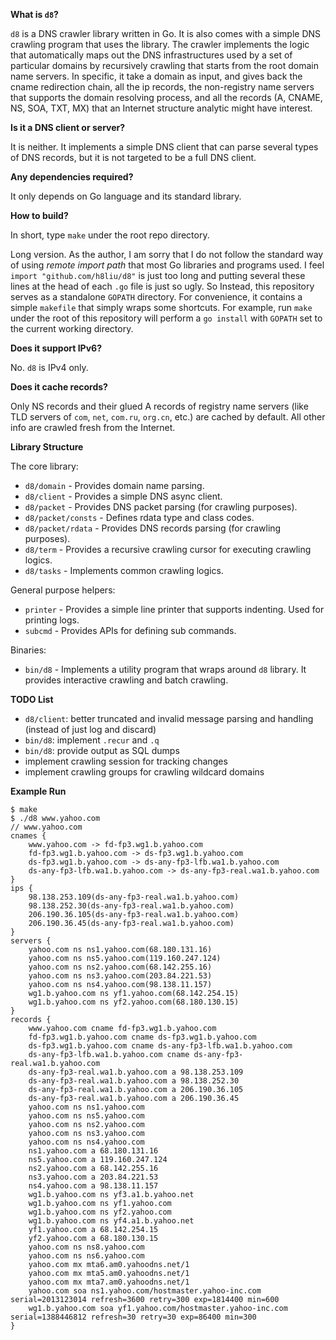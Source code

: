 **What is `d8`?**

`d8` is a DNS crawler library written in Go. It is also comes with a simple DNS
crawling program that uses the library.  The crawler implements the logic that
automatically maps out the DNS infrastructures used by a set of particular
domains by recursively crawling that starts from the root domain name servers.
In specific, it take a domain as input, and gives back the cname redirection
chain, all the ip records, the non-registry name servers that supports the
domain resolving process, and all the records (A, CNAME, NS, SOA, TXT, MX) that
an Internet structure analytic might have interest.

**Is it a DNS client or server?**

It is neither. It implements a simple DNS client that can parse several types
of DNS records, but it is not targeted to be a full DNS client.

**Any dependencies required?**

It only depends on Go language and its standard library.

**How to build?**

In short, type `make` under the root repo directory.

Long version. As the author, I am sorry that I do not follow the standard way
of using *remote import path* that most Go libraries and programs used.  I feel
`import "github.com/h8liu/d8"` is just too long and putting several these lines
at the head of each `.go` file is just so ugly. So Instead, this repository
serves as a standalone `GOPATH` directory. For convenience, it contains a
simple `makefile` that simply wraps some shortcuts. For example, run `make`
under the root of this repository will perform a `go install` with `GOPATH` set
to the current working directory. 

**Does it support IPv6?**

No. `d8` is IPv4 only.

**Does it cache records?**

Only NS records and their glued A records of registry name servers (like TLD
servers of `com`, `net`, `com.ru`, `org.cn`, etc.) are cached by default. All
other info are crawled fresh from the Internet.

**Library Structure**

The core library:

- `d8/domain` - Provides domain name parsing.
- `d8/client` - Provides a simple DNS async client.
- `d8/packet` - Provides DNS packet parsing (for crawling purposes).
- `d8/packet/consts` - Defines rdata type and class codes.
- `d8/packet/rdata` - Provides DNS records parsing (for crawling purposes).
- `d8/term` - Provides a recursive crawling cursor for executing crawling
  logics.
- `d8/tasks` - Implements common crawling logics.

General purpose helpers: 

- `printer` - Provides a simple line printer that supports indenting. Used for
  printing logs.
- `subcmd` - Provides APIs for defining sub commands.

Binaries:

- `bin/d8` - Implements a utility program that wraps around `d8` library. It
  provides interactive crawling and batch crawling.

**TODO List**

- `d8/client`: better truncated and invalid message parsing and handling
  (instead of just log and discard)
- `bin/d8`: implement `.recur` and `.q`
- `bin/d8`: provide output as SQL dumps
- implement crawling session for tracking changes
- implement crawling groups for crawling wildcard domains

**Example Run**

	$ make
	$ ./d8 www.yahoo.com
	// www.yahoo.com
	cnames {
	    www.yahoo.com -> fd-fp3.wg1.b.yahoo.com
	    fd-fp3.wg1.b.yahoo.com -> ds-fp3.wg1.b.yahoo.com
	    ds-fp3.wg1.b.yahoo.com -> ds-any-fp3-lfb.wa1.b.yahoo.com
	    ds-any-fp3-lfb.wa1.b.yahoo.com -> ds-any-fp3-real.wa1.b.yahoo.com
	}
	ips {
	    98.138.253.109(ds-any-fp3-real.wa1.b.yahoo.com)
	    98.138.252.30(ds-any-fp3-real.wa1.b.yahoo.com)
	    206.190.36.105(ds-any-fp3-real.wa1.b.yahoo.com)
	    206.190.36.45(ds-any-fp3-real.wa1.b.yahoo.com)
	}
	servers {
	    yahoo.com ns ns1.yahoo.com(68.180.131.16)
	    yahoo.com ns ns5.yahoo.com(119.160.247.124)
	    yahoo.com ns ns2.yahoo.com(68.142.255.16)
	    yahoo.com ns ns3.yahoo.com(203.84.221.53)
	    yahoo.com ns ns4.yahoo.com(98.138.11.157)
	    wg1.b.yahoo.com ns yf1.yahoo.com(68.142.254.15)
	    wg1.b.yahoo.com ns yf2.yahoo.com(68.180.130.15)
	}
	records {
	    www.yahoo.com cname fd-fp3.wg1.b.yahoo.com
	    fd-fp3.wg1.b.yahoo.com cname ds-fp3.wg1.b.yahoo.com
	    ds-fp3.wg1.b.yahoo.com cname ds-any-fp3-lfb.wa1.b.yahoo.com
	    ds-any-fp3-lfb.wa1.b.yahoo.com cname ds-any-fp3-real.wa1.b.yahoo.com
	    ds-any-fp3-real.wa1.b.yahoo.com a 98.138.253.109
	    ds-any-fp3-real.wa1.b.yahoo.com a 98.138.252.30
	    ds-any-fp3-real.wa1.b.yahoo.com a 206.190.36.105
	    ds-any-fp3-real.wa1.b.yahoo.com a 206.190.36.45
	    yahoo.com ns ns1.yahoo.com
	    yahoo.com ns ns5.yahoo.com
	    yahoo.com ns ns2.yahoo.com
	    yahoo.com ns ns3.yahoo.com
	    yahoo.com ns ns4.yahoo.com
	    ns1.yahoo.com a 68.180.131.16
	    ns5.yahoo.com a 119.160.247.124
	    ns2.yahoo.com a 68.142.255.16
	    ns3.yahoo.com a 203.84.221.53
	    ns4.yahoo.com a 98.138.11.157
	    wg1.b.yahoo.com ns yf3.a1.b.yahoo.net
	    wg1.b.yahoo.com ns yf1.yahoo.com
	    wg1.b.yahoo.com ns yf2.yahoo.com
	    wg1.b.yahoo.com ns yf4.a1.b.yahoo.net
	    yf1.yahoo.com a 68.142.254.15
	    yf2.yahoo.com a 68.180.130.15
	    yahoo.com ns ns8.yahoo.com
	    yahoo.com ns ns6.yahoo.com
	    yahoo.com mx mta6.am0.yahoodns.net/1
	    yahoo.com mx mta5.am0.yahoodns.net/1
	    yahoo.com mx mta7.am0.yahoodns.net/1
	    yahoo.com soa ns1.yahoo.com/hostmaster.yahoo-inc.com serial=2013123014 refresh=3600 retry=300 exp=1814400 min=600
	    wg1.b.yahoo.com soa yf1.yahoo.com/hostmaster.yahoo-inc.com serial=1388446812 refresh=30 retry=30 exp=86400 min=300
	}
